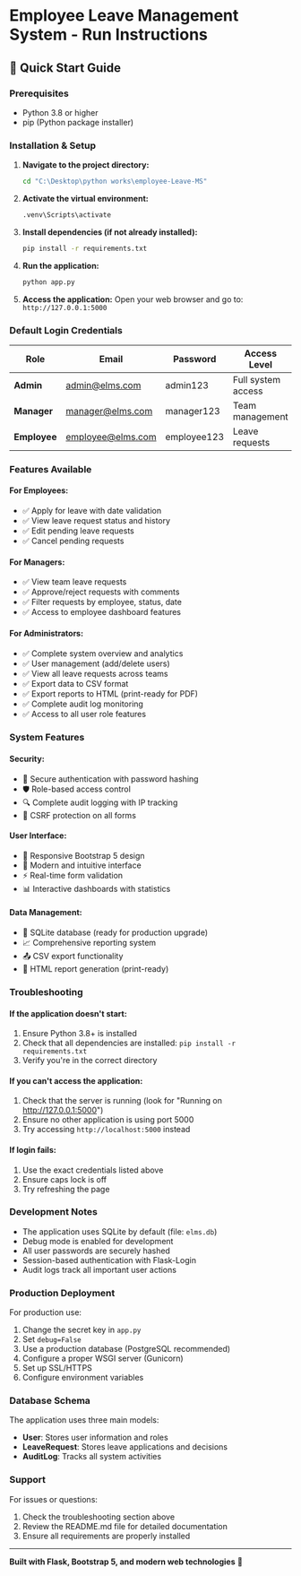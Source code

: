 # Employee Leave Management System - Run Instructions

## 🚀 Quick Start Guide

### Prerequisites
- Python 3.8 or higher
- pip (Python package installer)

### Installation & Setup

1. **Navigate to the project directory:**
   ```bash
   cd "C:\Desktop\python works\employee-Leave-MS"
   ```

2. **Activate the virtual environment:**
   ```bash
   .venv\Scripts\activate
   ```

3. **Install dependencies (if not already installed):**
   ```bash
   pip install -r requirements.txt
   ```

4. **Run the application:**
   ```bash
   python app.py
   ```

5. **Access the application:**
   Open your web browser and go to: `http://127.0.0.1:5000`

### Default Login Credentials

| Role | Email | Password | Access Level |
|------|-------|----------|--------------|
| **Admin** | admin@elms.com | admin123 | Full system access |
| **Manager** | manager@elms.com | manager123 | Team management |
| **Employee** | employee@elms.com | employee123 | Leave requests |

### Features Available

#### For Employees:
- ✅ Apply for leave with date validation
- ✅ View leave request status and history
- ✅ Edit pending leave requests
- ✅ Cancel pending requests

#### For Managers:
- ✅ View team leave requests
- ✅ Approve/reject requests with comments
- ✅ Filter requests by employee, status, date
- ✅ Access to employee dashboard features

#### For Administrators:
- ✅ Complete system overview and analytics
- ✅ User management (add/delete users)
- ✅ View all leave requests across teams
- ✅ Export data to CSV format
- ✅ Export reports to HTML (print-ready for PDF)
- ✅ Complete audit log monitoring
- ✅ Access to all user role features

### System Features

#### Security:
- 🔐 Secure authentication with password hashing
- 🛡️ Role-based access control
- 🔍 Complete audit logging with IP tracking
- 🚫 CSRF protection on all forms

#### User Interface:
- 📱 Responsive Bootstrap 5 design
- 🎨 Modern and intuitive interface
- ⚡ Real-time form validation
- 📊 Interactive dashboards with statistics

#### Data Management:
- 💾 SQLite database (ready for production upgrade)
- 📈 Comprehensive reporting system
- 📤 CSV export functionality
- 📄 HTML report generation (print-ready)

### Troubleshooting

#### If the application doesn't start:
1. Ensure Python 3.8+ is installed
2. Check that all dependencies are installed: `pip install -r requirements.txt`
3. Verify you're in the correct directory

#### If you can't access the application:
1. Check that the server is running (look for "Running on http://127.0.0.1:5000")
2. Ensure no other application is using port 5000
3. Try accessing `http://localhost:5000` instead

#### If login fails:
1. Use the exact credentials listed above
2. Ensure caps lock is off
3. Try refreshing the page

### Development Notes

- The application uses SQLite by default (file: `elms.db`)
- Debug mode is enabled for development
- All user passwords are securely hashed
- Session-based authentication with Flask-Login
- Audit logs track all important user actions

### Production Deployment

For production use:
1. Change the secret key in `app.py`
2. Set `debug=False`
3. Use a production database (PostgreSQL recommended)
4. Configure a proper WSGI server (Gunicorn)
5. Set up SSL/HTTPS
6. Configure environment variables

### Database Schema

The application uses three main models:
- **User**: Stores user information and roles
- **LeaveRequest**: Stores leave applications and decisions
- **AuditLog**: Tracks all system activities

### Support

For issues or questions:
1. Check the troubleshooting section above
2. Review the README.md file for detailed documentation
3. Ensure all requirements are properly installed

---

**Built with Flask, Bootstrap 5, and modern web technologies** 🚀
